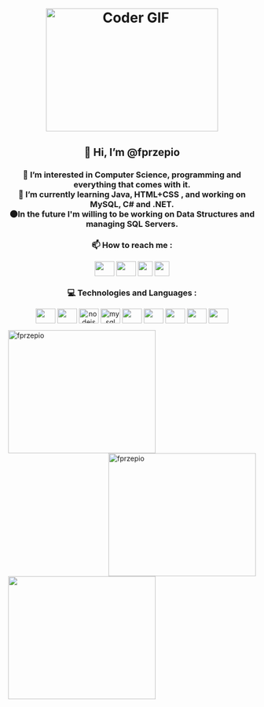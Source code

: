 <h1 align="center"><img alt="Coder GIF" height=250 width=350 src="https://cdn.dribbble.com/users/730703/screenshots/6581243/avento.gif" /></h1>

<h2 align="center">👋 Hi, I’m @fprzepio </h2>

<h3 align="center">
👀 I’m interested in Computer Science, programming and everything that comes with it.
<br>
🌱 I’m currently learning Java, HTML+CSS , and working on MySQL, C# and .NET.
<br>
🌑In the future I'm willing to be working on Data Structures and managing SQL Servers.
</h3>
<h3 align="center">📫 How to reach me : </h3>
<p align=center>
  <a href="https://www.linkedin.com/in/filip-przepiórka-228a03272/" target="blank"><img align="center" height=30 width=40 src="https://raw.githubusercontent.com/rahuldkjain/github-profile-readme-generator/master/src/images/icons/Social/linked-in-alt.svg"/></a>
  <a href="https://www.instagram.com/piorski.prze/" target="blank"><img align="center" height=30 width=40 src="https://raw.githubusercontent.com/rahuldkjain/github-profile-readme-generator/master/src/images/icons/Social/instagram.svg"/></a>
  <a href="mailto:filip.przepiorka@interia.eu" target="blank"><img align="center" height=30 width=30 src="https://github.com/M66B/FairEmail/blob/master/images/4.png"/></a>
  <a href="https://www.facebook.com/filip.przepiorka.71/" target="blank"><img align=center height=30 width=30 src="https://github.com/rahuldkjain/github-profile-readme-generator/blob/master/src/images/icons/Social/facebook.svg"/></a>
</p>

<h3 align=center> 💻 Technologies and Languages : </h3>
<p align=center>
  <img align=center height=30 width=40 src="" alt=""/>
  <img align=center height=30 width=40 src="" alt=""/>
  <img align=center height=30 width=40 src="https://github.com/rahuldkjain/github-profile-readme-generator/blob/master/src/images/icons/BackendDevelopment/nodejs.svg" alt="nodejs"/>
  <img align=center height=30 width=40 src="https://github.com/rahuldkjain/github-profile-readme-generator/blob/master/src/images/icons/Database/mysql.svg" alt="mysql"/>
  <img align=center height=30 width=40 src="" alt=""/>
  <img align=center height=30 width=40 src="" alt=""/>
  <img align=center height=30 width=40 src="" alt=""/>
  <img align=center height=30 width=40 src="" alt=""/>
  <img align=center height=30 width=40 src="" alt=""/>
</p>


<p><img align="left" height=250 width=300 src="https://github-readme-stats.vercel.app/api/top-langs?username=fprzepio&show_icons=true&locale=en&layout=compact" alt="fprzepio" /></p>
<p><img align="right" height=250 width=300 src="https://github-readme-streak-stats.herokuapp.com?user=fprzepio" alt="fprzepio" /></p>
<p><img align="center" height=250 width=300 src="https://github-readme-stats.vercel.app/api?username=fprzepio&default_repocard&show_icons=true"</p>
